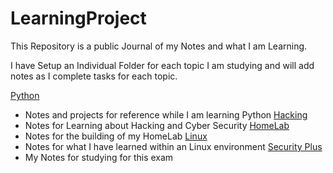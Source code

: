 # LearningProject
This Repository  is a public Journal of my Notes and what I am Learning.

I have Setup an Individual Folder for each topic I am studying and will add notes as  I complete tasks for each topic.


[Python](./Python/PythonJournal.md)
- Notes and projects for reference while I am  learning Python
[Hacking](./Hacking/Hacking.md)
- Notes for  Learning about Hacking and Cyber Security
[HomeLab](./HomeLab/HomeLab.md)
- Notes for the building of my HomeLab
[Linux](./Linux/Linux_Index.md)
- Notes for what I have learned within an Linux environment
[Security Plus](./SecurityPlus/SecurityPlus.md)
- My Notes for studying for this exam
